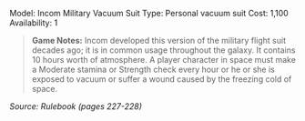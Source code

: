 Model: Incom Military Vacuum Suit
Type: Personal vacuum suit
Cost: 1,100
Availability: 1

> **Game Notes:**
> Incom developed this version of the military flight suit decades ago; it is in common usage throughout the galaxy. It contains 10 hours worth of atmosphere. A player character in space must make a Moderate stamina or Strength check every hour or he or she is exposed to vacuum or suffer a wound caused by the freezing cold of space.

*Source: Rulebook (pages 227-228)*